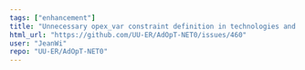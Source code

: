 ```yaml
---
tags: ["enhancement"]
title: "Unnecessary opex_var constraint definition in technologies and networks"
html_url: "https://github.com/UU-ER/AdOpT-NET0/issues/460"
user: "JeanWi"
repo: "UU-ER/AdOpT-NET0"
---
```


